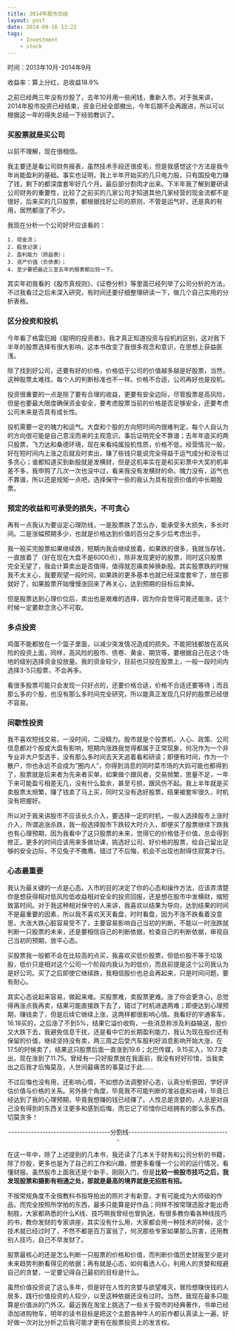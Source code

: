```yaml
--- 
title: 2014年股市总结
layout: post
date: 2014-09-16 13:22
tags: 
    - Investment
    - stock
---
```

时间：2013年10月-2014年9月

收益率：算上分红，总收益18.9%

之前已经两三年没有炒股了，去年10月用一些闲钱，重新入市。对于我来讲，2014年股市投资已经结束，资金已经全部撤出，今年后期不会再跟进，所以可以根据这一年的得失总结一下经验教训了。

###  买股票就是买公司

以前不理解，现在很相信。

我主要还是看公司财务报表，虽然技术手段还很皮毛，但是我感觉这个方法是我今年尚能盈利的基础。事实也证明，我上半年开始买的几只电力股，只有国投电力赚了钱，剩下的都深度套牢好几个月，最后部分割肉才出来。下半年我了解到要研读公司财务的重要性，比较了之前买的几家公司才知道其他几家经营的现金流都不是很好，后来买的几只股票，都根据找好公司的原则，不管是运气好，还是真的有用，居然都涨了不少。

我现在分析一个公司好坏应该看的：

	1. 现金流；
	2. 股息记录；	
	2. 盈利能力（损益表）；
	3. 资产价值（负债表）；
	4. 至少要把最近三至五年的报表都比较一下。

其实年初我看的《股市真规则》、《证卷分析》等里面已经列举了公司分析的方法，不过我看过之后未深入研究，有时间还要仔细整理研读一下，做几个自己实用的分析表格。

###  区分投资和投机

今年看了格雷厄姆《聪明的投资者》，我才真正知道投资与投机的区别，这对我下半年的股票选择有很大影响，这本书改变了我很多观念和意识，在思想上获益匪浅。

除了找到好公司，还要有好的价格，价格低于公司的价值越多越是好股票，当然，这种股票太难找，每个人的判断标准也不一样。价格不合适，公司再好也是投机。

投资很重要的一点是除了要有合理的收益，更要有安全边际，尽管股票是高风险，但是也要最大限度确保资金安全，要考虑股票当前的价格是否足够安全，还要考虑公司未来是否具有成长性。

投机需要一定的魄力和运气。大盘和个股的方向短时间内很难判定，每个人自认为的方向很可能是自己意淫而来的主观意识，事后证明完全不靠谱；去年年底买的两只股票，飞力达和桑德环境，现在来看纯属投机性质，价格不低，经营情况一般，好在短时间内上涨之后就及时卖出，赚了些钱只能说完全得益于运气成分和没有过多贪心；谁都知道买到新股就是发横财，但是这机率实在是和买彩票中大奖的机率差不多，我申购了几次一次也没中过，看来我没有发横财的命。魄力没有，运气也不靠谱，所以还是规矩一点吧，选择保守一些的我认为具有投资价值的中长期股票。

###  预定的收益和可承受的损失，不可贪心

再有一点我认为要设定心理防线，一是股票跌了怎么办，能承受多大损失，多长时间。二是涨幅预期多少，也就是价格达到价值的百分之多少后考虑出手。

我一般买完股票如果继续跌，短期内我会继续放着，如果跌的很多，我就当存钱，一直放着了（好在现在大盘不是6000点），除非发现更好的股票，同时这只股票完全无望了，我会计算卖出是否值得，值得就忍痛卖掉换新股。其实股票跌的时候我不太关心，我要观望一段时间，如果跌的更多基本也就已经深度套牢了，放在那就好了，如果股票开始慢慢涨回来了再关心，达到预期的目标后卖掉。

但是股票达到心理价位后，卖出也是艰难的选择，因为你会觉得可能还能涨，这个时候一定要默念贪心不可取。

###   多点投资

鸡蛋不能都放在一个篮子里面，以减少突发情况造成的损失。不能把钱都放在高风险的投资上面，同样，高风险的股市、债卷、黄金、期货等，要根据自己在这个场地的级别选择资金投放量。我的资金较少，目前也只投在股票上，一般一段时间内选择3-5只股票，不会再多。

看很多股票可能只会发现一只好点的，还要价格合适，价格不合适还要等待；而且那么多的个股，也没有那么多时间完全研究，所以能真正发现几只好的股票已经很不容易。

###  间歇性投资

我不喜欢短线交易，一没时间，二没精力。股市就是个投票机，人心、政策、公司信息都对个股或大盘有影响，短期内涨跌我觉得都属于正常现象，何况作为一个非专业非大户型选手，没有那么多时间去天天追着看和研读；即便有时间，作为一个散户，你也永远不会成为“圈内人”，你得到消息的同时菜市场的大妈可能也都得到了，股票就是后来者为先来者买单，如果做个跟风者，交易频繁，思量不足，一年下来可能盈亏相差无几，没有什么盈余，甚至亏损，跟风伤不起。我上半年就是买卖股票太频繁，赚了钱卖了马上买，同时又没有选好股票，结果被套牢很久，时机没有把握好。

所以对于我来讲股市不应该长久介入，要选择一定的时机，一般人选择股市上涨时介入，所谓追涨杀跌，我一般选择股市下跌较大时介入，即便买了股票继续下跌我也有心理预期，因为我看中了这只股票的未来，觉得它的价格低于价值，总会得到修正。更多的时间应该用来多做功课，挑选好公司、好价格的股票，给自己留出足够的安全边际，不见兔子不撒鹰，错过了不后悔，机会不出现也耐得住寂寞才行。

###  心态最重要

我认为最关键的一点是心态。入市的目的决定了你的心态和操作方法，应该弄清楚你是想获得相对低风险低收益相对安全的投资回报，还是想在股市中发横财，缩短致富时间。对于我这种相对保守的人来讲，我喜欢以结果为导向，达到结果的时间不是最重要的因素，所以我不喜欢天天看盘，时时看盘，因为不涨不跌看着没意思，大涨大跌心脏容易受不了，主要容易影响自己当初的判断，不能以一时涨跌就判断一只股票的未来，还是要相信自己的判断依据，检查自己的判断依据，审视自己当初的预期，放平心态。

买股票我一般都不会在比较高的点买，我喜欢买低价股票，但低价股不等于垃圾股，低价只是相对这个公司一个阶段内我认为的低价，而且前提是这个公司我认为是好公司。买了之后即使它继续跌，我相信股价也总会再起来，只是时间问题，要有耐心。

其实心态说起来容易，做起来难。买股票难，卖股票更难。涨了你会更贪心，总觉得再涨点我再卖，结果可能直接跌下去了，错过了时机进退两难；即便达到心理预期，赚钱卖了，但是后续它继续上涨，这两样都很影响心情。我看好的宇通客车，16.18买的，之后涨了不到5%，结果它溢价收购，一些消息称涉及利益输送，股价又大跌下去，我避免信息干扰，还是看中它的长期盈利能力，我认为现在股价还有保留的价值，继续坚持没有卖，两三周之后受汽车股利好消息影响开始大涨，在17.5的时候卖了，结果这只股票后面一直涨到19.6；北巴传媒，9.15买入，10.73卖出，现在涨到了11.75。曾经有一只好股票放在我面前，我没有好好珍惜，当我卖出之后我才后悔莫及，人世间最痛苦的事莫过于此……

不过后悔也没有用，还影响心情，不如想办法调整好心态，认真分析原因，学好评估价值与价格的关系。另外换个角度，毕竟我不可能判断的准谷底和谷峰，毕竟已经达到了我的心理预期，毕竟我想赚的钱已经赚了。人性总是贪婪的，人总是对自己没有得到的东西关注更多和感到后悔，而忘记了珍惜你已经拥有的那么多东西。切莫贪多！

<center>

------------------------------------分割线------------------------------------

</center>


在这一年中，除了上述提到的几本书，我还读了几本关于财务和公司分析的书籍，除了炒股，更多也是为了自己的工作和兴趣，想更多看懂一个公司的运行情况，看懂财报。虽然股市上面我还是个新手，刚刚入门，但是**比较一些股市技巧之后，我发现股票和摄影有相通之处，那就是最高的境界就是无招胜有招。**

不按常规角度不全按教科书指导拍出的照片才有新意，才有可能成为大师级的作品，而完全按照所学拍的东西，最多只能算是好作品；同样不按常理选股才能出奇制胜，大家都熟悉的什么K线、技巧啊我曾经也曾执迷，有很多教你看各种线技巧的书，教你发财的专家讲座，其实没有什么用，大家都会用一种技术的时候，这个技术就已经过时了，不然不都是百万富翁了，何况那些专家如果那么厉害，还用教别人技巧，自己不早发财了。

股票最核心的还是怎么判断一只股票的价格和价值，而判断价值历史财报至少是对未来趋势判断看得见的依据；再有就是心态，如何看透人心，利用人的贪婪和规避自己的贪婪，一定要记得自己最初的目标是什么。

虽然价值投资说了这么多年，但是好在人性的贪婪与欲望难灭，冒险想赚快钱的人居多，践行价值投资的人较少，以至这种依据还没有过时。当然，我现在最多只能算是价值派的门外汉。最近我在淘宝上挑选了一些关于股市的经典著作，书单已经添加进购物车，明年的读书目标是把这个主题各种牛人的前作都认真读上一遍，好好做一次对比分析之后我可能才更有在股票投资上的发言权。
